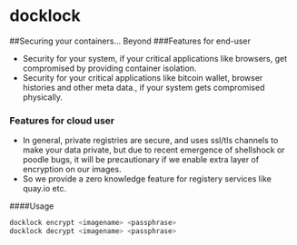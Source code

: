 docklock
========

##Securing your containers... Beyond
###Features for end-user 
- Security for your system, if your critical applications like browsers, get compromised by providing container isolation.  
- Security for your critical applications like bitcoin wallet, browser histories and other meta data., if your system gets compromised physically. 

### Features for cloud user 
- In general, private registries are secure, and uses ssl/tls channels to make your data private, but due to recent emergence of shellshock or poodle bugs, it will be precautionary if we enable extra layer of encryption on our images. 
- So we provide a zero knowledge feature for registery services like quay.io etc.
 

####Usage 
```bash 
docklock encrypt <imagename> <passphrase>
docklock decrypt <imagename> <passphrase>
```	